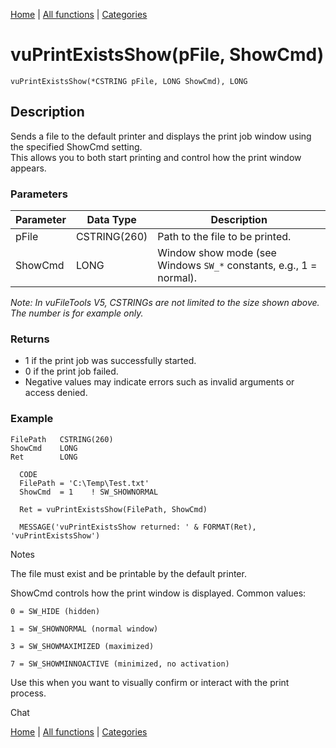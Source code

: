 [Home](../index.md) | [All functions](../all-functions.md) | [Categories](../categories/index.md)

# vuPrintExistsShow(pFile, ShowCmd)

```Prototype
vuPrintExistsShow(*CSTRING pFile, LONG ShowCmd), LONG
```


## Description
Sends a file to the default printer and displays the print job window using the specified ShowCmd setting.  
This allows you to both start printing and control how the print window appears.

### Parameters

| Parameter | Data Type    | Description                                                                 |
|-----------|--------------|-----------------------------------------------------------------------------|
| pFile     | CSTRING(260) | Path to the file to be printed.                                             |
| ShowCmd   | LONG         | Window show mode (see Windows `SW_*` constants, e.g., 1 = normal).          |

_Note: In vuFileTools V5, CSTRINGs are not limited to the size shown above. The number is for example only._

### Returns
- 1 if the print job was successfully started.  
- 0 if the print job failed.  
- Negative values may indicate errors such as invalid arguments or access denied.

### Example

```Clarion
FilePath   CSTRING(260)
ShowCmd    LONG
Ret        LONG

  CODE
  FilePath = 'C:\Temp\Test.txt'
  ShowCmd  = 1    ! SW_SHOWNORMAL

  Ret = vuPrintExistsShow(FilePath, ShowCmd)

  MESSAGE('vuPrintExistsShow returned: ' & FORMAT(Ret), 'vuPrintExistsShow')

```
Notes

The file must exist and be printable by the default printer.

ShowCmd controls how the print window is displayed. Common values:

    0 = SW_HIDE (hidden)

    1 = SW_SHOWNORMAL (normal window)

    3 = SW_SHOWMAXIMIZED (maximized)

    7 = SW_SHOWMINNOACTIVE (minimized, no activation)

Use this when you want to visually confirm or interact with the print process.


Chat

[Home](../index.md) | [All functions](../all-functions.md) | [Categories](../categories/index.md)
